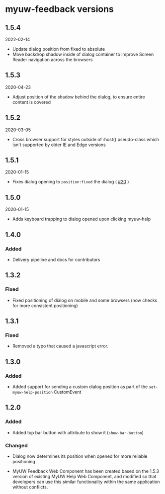 # myuw-feedback versions

## 1.5.4

2022-02-14

* Update dialog position from fixed to absolute
* Move backdrop shadow inside of dialog container to improve Screen Reader navigation across the browsers
## 1.5.3

2020-04-23

* Adjust position of the shadow behind the dialog, to ensure entire content is covered

## 1.5.2

2020-03-05

* Cross browser support for styles outside of :host() pseudo-class which isn't supported by older IE and Edge versions

## 1.5.1

2020-01-15

* Fixes dialog opening to `position:fixed` the dialog ( [#20][] )

## 1.5.0

2020-01-15

* Adds keyboard trapping to dialog opened upon clicking myuw-help

## 1.4.0

### Added

* Delivery pipeline and docs for contributors

## 1.3.2

### Fixed

* Fixed positioning of dialog on mobile and some browsers (now checks for more consistent positioning)

## 1.3.1

### Fixed

* Removed a typo that caused a javascript error.

## 1.3.0

### Added

* Added support for sending a custom dialog position as part of the `set-myuw-help-position` CustomEvent

## 1.2.0

### Added

* Added top bar button with attribute to show it (`show-bar-button`)

### Changed

* Dialog now determines its position when opened for more reliable positioning

* MyUW Feedback Web Component has been created based on the 1.5.3 version of existing MyUW Help Web Component, and modified so that developers can use this similar functionality within the same application without conflicts.

[#20]: https://github.com/myuw-web-components/myuw-help/pull/20
